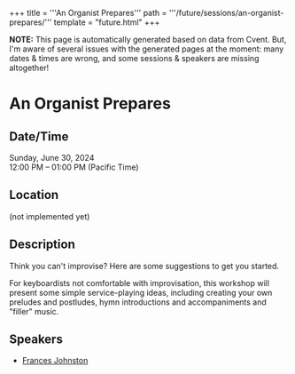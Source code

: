 +++
title = '''An Organist Prepares'''
path = '''/future/sessions/an-organist-prepares/'''
template = "future.html"
+++

<p class="todo">
<strong>NOTE:</strong> This page is automatically generated based on data from Cvent.
But, I'm aware of several issues with the generated pages at the moment:
many dates & times are wrong, and some sessions & speakers are missing altogether!
</p>

<h1>An Organist Prepares</h1>
<h2>Date/Time</h2>
<p>Sunday, June 30, 2024<br>
12:00 PM – 01:00 PM (Pacific Time)</p>
<h2>Location</h2>
(not implemented yet)
<h2>Description</h2>
Think you can't improvise? Here are some suggestions to get you started.

For keyboardists not comfortable with improvisation, this workshop will present some simple service-playing ideas, including creating your own preludes and postludes, hymn introductions and accompaniments and "filler" music.
<h2>Speakers</h2>
<ul><li><a href="/future/performers/frances-johnston/">Frances Johnston</a></li>


